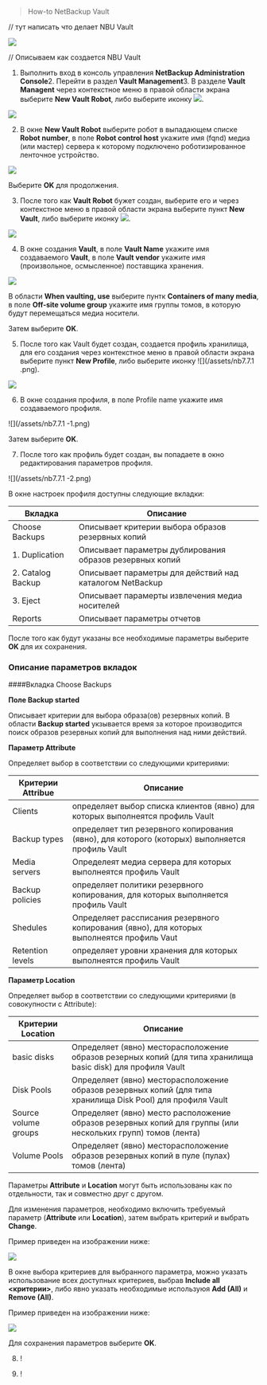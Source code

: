 > How-to NetBackup Vault

\/\/ тут написать что делает NBU Vault

![](/assets/Prom-VM-Win10.png)

\/\/ Описываем как создается NBU Vault

1. Выполнить вход в консоль управления **NetBackup Administration Console**2. Перейти в раздел **Vault Management**3. В разделе **Vault Managent** через контекстное меню в правой области экрана выберите **New Vault Robot**, либо выберите иконку ![](/assets/Prom-VM-Win10-2.png).

  ![](/assets/Prom-VM-Win10-1.png)

2. В окне **New Vault Robot** выберите робот в выпадающем списке **Robot number**, в поле **Robot control host** укажите имя \(fqnd\) медиа \(или мастер\) сервера к которому подключено роботизированное ленточное устройство.

  ![](/assets/Prom-VM-Win10-3.png)

  Выберите **OK** для продолжения.

3. После того как **Vault Robot** бужет создан, выберите его и через контекстное меню в правой области экрана выберите пункт **New Vault**, либо выберите иконку ![](/assets/Prom-VM-Win10-8.png).

  ![](/assets/Prom-VM-Win10-5.png)

4. В окне создания **Vault**, в поле **Vault Name** укажите имя создаваемого **Vault**, в поле **Vault vendor** укажите имя \(произвольное, осмысленное\) поставщика хранения.

  ![](/assets/Prom-VM-Win10-6.png)

  В области **When vaulting, use** выберите пунтк **Containers of many media**, в поле **Off-site volume group** укажите имя группы томов, в которую будут перемещаться медиа носители.

  Затем выберите **OK**.

5. После того как Vault будет создан, создается профиль хранилища, для его создания через контекстное меню в правой области экрана выберите пункт **New Profile**, либо выберите иконку ![](/assets/nb7.7.1 .png).

  ![](/assets/Prom-VM-Win10-7.png)

6. В окне создания профиля, в поле Profile name укажите имя создаваемого профиля.

  ![](/assets/nb7.7.1 -1.png)

  Затем выберите **OK**.

7. После того как профиль будет создан, вы попадаете в окно редактирования параметров профиля.

  ![](/assets/nb7.7.1 -2.png)

  В окне настроек профиля доступны следующие вкладки:

  | Вкладка | Описание |
  | --- | --- |
  | Choose Backups | Описывает критерии выбора образов резервных копий |
  | 1. Duplication | Описывает параметры дублирования образов резервных копий |
  | 2. Catalog Backup | Описывает параметры для действий над каталогом NetBackup |
  | 3. Eject | Описывает парамерты извлечения медиа носителей |
  | Reports | Описывает параметры отчетов |

  После того как будут указаны все необходимые параметры выберите **OK** для их сохранения.

  ### Описание параметров вкладок
  
  ####Вкладка Choose Backups
  
  **Поле Backup started**

  Описывает критерии для выбора образа\(ов\) резервных копий. В области **Backup started** укзывается время за которое производится поиск образов резервных копий для выполнения над ними действий.

  **Параметр Attribute**

  Определяет выбор в соответствии со следующими критериями:

  | Критерии Attribue | Описание |
  | --- | --- |
  | Clients | определяет выбор списка клиентов \(явно\) для которых выполнеятся профиль Vault |
  | Backup types | определяет тип резервного копирования \(явно\), для которого \(которых\) выполняется профиль Vault |
  | Media servers | Определеят медиа сервера для которых выполнеятся профиль Vault |
  | Backup policies | определяет политики резервного копирования, для которых выполняется профиль Vault |
  | Shedules | Определяет рассписания резервного копирования \(явно\), для которых выполнеятся профиль Vaut |
  | Retention levels | определяет уровни хранения для которых выполнеятся профиль Vault |

  **Параметр Location**

  Определяет выбор в соответствии со следующими критериями \(в совокупности с Attribute\):

  | Критерии Location | Описание |
  | --- | --- |
  | basic disks | Определяет \(явно\) месторасположение образов резерных копий \(для типа хранилища basic disk\) для профиля Vault |
  | Disk Pools | Определяет \(явно\) месторасположение образов резервных копий \(для типа хранилища Disk Pool\) для профиля Vault |
  | Source volume groups | Определяет \(явно\) место расположение образов резервных копий для группы \(или нескольких групп\) томов \(лента\) |
  | Volume Pools | Определяет \(явно\) месторасположение образов резервных копий в пуле \(пулах\) томов \(лента\) |

  Параметры **Attribute** и **Location** могут быть использованы как по отдельности, так и совместно друг с другом.

  Для изменения параметров, необходимо включить требуемый параметр \(**Attribute** или **Location**\), затем выбрать критерий и выбрать **Change**.

  Пример приведен на изображении ниже:

  ![](/assets/ISIDA-2.png)
  
  В окне выбора критериев для выбранного параметра, можно указать использование всех доступных критериев, выбрав **Include all <критерии>**, либо явно указать необходимые используюя **Add (All)** и **Remove (All)**.
  
  Пример приведен на изображении ниже:
  
  ![](/assets/ISIDA-3.png)
  
  Для сохранения параметров выберите **OK**.

8. !

9. !


